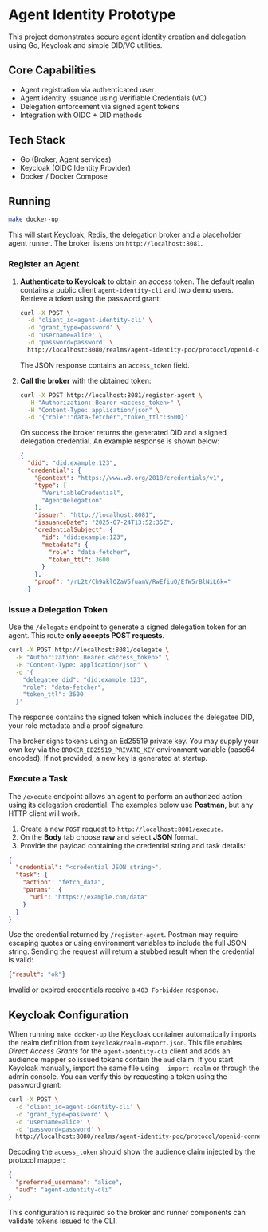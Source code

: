 # Agent Identity Prototype

This project demonstrates secure agent identity creation and delegation using Go, Keycloak and simple DID/VC utilities.

## Core Capabilities
- Agent registration via authenticated user
- Agent identity issuance using Verifiable Credentials (VC)
- Delegation enforcement via signed agent tokens
- Integration with OIDC + DID methods

## Tech Stack
- Go (Broker, Agent services)
- Keycloak (OIDC Identity Provider)
- Docker / Docker Compose

## Running
```bash
make docker-up
```
This will start Keycloak, Redis, the delegation broker and a placeholder agent runner.
The broker listens on `http://localhost:8081`.

### Register an Agent

1. **Authenticate to Keycloak** to obtain an access token. The default realm
   contains a public client `agent-identity-cli` and two demo users. Retrieve a
   token using the password grant:

   ```bash
   curl -X POST \
     -d 'client_id=agent-identity-cli' \
     -d 'grant_type=password' \
     -d 'username=alice' \
     -d 'password=password' \
     http://localhost:8080/realms/agent-identity-poc/protocol/openid-connect/token
   ```

   The JSON response contains an `access_token` field.

2. **Call the broker** with the obtained token:

   ```bash
   curl -X POST http://localhost:8081/register-agent \
     -H "Authorization: Bearer <access_token>" \
     -H "Content-Type: application/json" \
     -d '{"role":"data-fetcher","token_ttl":3600}'
   ```

   On success the broker returns the generated DID and a signed delegation
   credential. An example response is shown below:

   ```json
   {
     "did": "did:example:123",
     "credential": {
       "@context": "https://www.w3.org/2018/credentials/v1",
       "type": [
         "VerifiableCredential",
         "AgentDelegation"
       ],
       "issuer": "http://localhost:8081",
       "issuanceDate": "2025-07-24T13:52:35Z",
       "credentialSubject": {
         "id": "did:example:123",
         "metadata": {
           "role": "data-fetcher",
           "token_ttl": 3600
         }
       },
       "proof": "/rL2t/Ch9aklOZaV5fuamV/RwEfiuO/EfW5rBlNiL6k="
     }

### Issue a Delegation Token

Use the `/delegate` endpoint to generate a signed delegation token for an agent.
This route **only accepts POST requests**.

```bash
curl -X POST http://localhost:8081/delegate \
  -H "Authorization: Bearer <access_token>" \
  -H "Content-Type: application/json" \
  -d '{
    "delegatee_did": "did:example:123",
    "role": "data-fetcher",
    "token_ttl": 3600
  }'
```

The response contains the signed token which includes the delegatee DID,
your role metadata and a proof signature.

The broker signs tokens using an Ed25519 private key. You may supply your own
key via the `BROKER_ED25519_PRIVATE_KEY` environment variable (base64 encoded).
If not provided, a new key is generated at startup.

### Execute a Task

The `/execute` endpoint allows an agent to perform an authorized action using
its delegation credential. The examples below use **Postman**, but any HTTP
client will work.

1. Create a new `POST` request to `http://localhost:8081/execute`.
2. On the **Body** tab choose **raw** and select **JSON** format.
3. Provide the payload containing the credential string and task details:

```json
{
  "credential": "<credential JSON string>",
  "task": {
    "action": "fetch_data",
    "params": {
      "url": "https://example.com/data"
    }
  }
}
```

Use the credential returned by `/register-agent`. Postman may require escaping
quotes or using environment variables to include the full JSON string.
Sending the request will return a stubbed result when the credential is valid:

```json
{"result": "ok"}
```

Invalid or expired credentials receive a `403 Forbidden` response.


## Keycloak Configuration

When running `make docker-up` the Keycloak container automatically imports the
realm definition from `keycloak/realm-export.json`. This file enables *Direct
Access Grants* for the `agent-identity-cli` client and adds an audience mapper
so issued tokens contain the `aud` claim. If you start Keycloak manually,
import the same file using `--import-realm` or through the admin console.
You can verify this by requesting a token using the password grant:

```bash
curl -X POST \
  -d 'client_id=agent-identity-cli' \
  -d 'grant_type=password' \
  -d 'username=alice' \
  -d 'password=password' \
  http://localhost:8080/realms/agent-identity-poc/protocol/openid-connect/token
```

Decoding the `access_token` should show the audience claim injected by the protocol mapper:

```json
{
  "preferred_username": "alice",
  "aud": "agent-identity-cli"
}
```

This configuration is required so the broker and runner components can validate tokens issued to the CLI.

